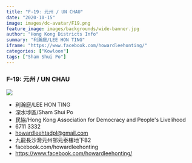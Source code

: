 ```yaml
---
title: "F-19: 元州 / UN CHAU"
date: "2020-10-15"
image: images/dc-avatar/F19.png
feature_image: images/backgrounds/wide-banner.jpg
author: "Hong Kong Districts Info"
summary: "利瀚庭/LEE HON TING"
iframe: "https://www.facebook.com/howardleehonting/"
categories: ["Kowloon"]
tags: ["Sham Shui Po"]
---
```


### F-19: 元州 / UN CHAU  
![](/images/dc-avatar/F19.png)  

 - 利瀚庭/LEE HON TING  
 - 深水埗區/Sham Shui Po  
 - 民協/Hong Kong Association for Democracy and People's Livelihood  
 - 6711 3332  
 - howardleehtadpl@gmail.com  
 - 九龍長沙灣元州邨元泰樓地下B2  
 - facebook.com/howardleehonting  
 - https://www.facebook.com/howardleehonting/
